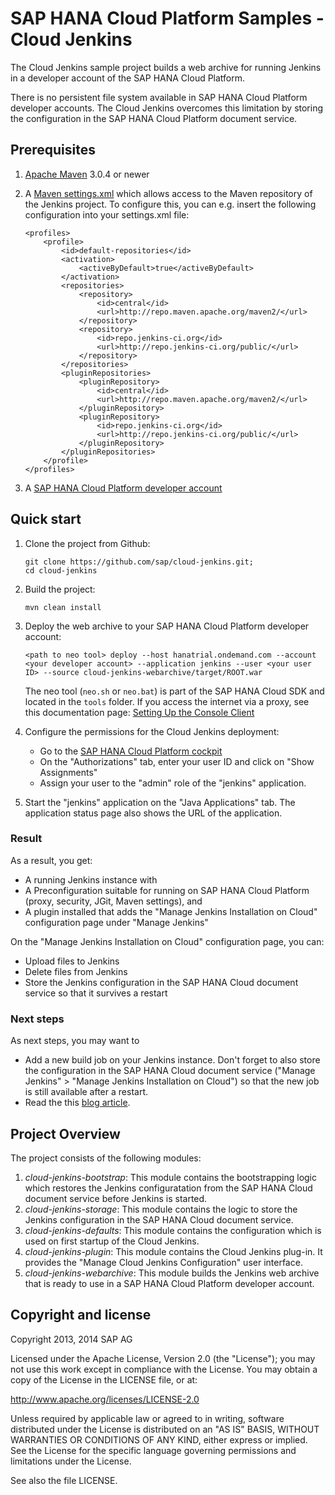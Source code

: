 # SAP HANA Cloud Platform Samples - Cloud Jenkins

The Cloud Jenkins sample project builds a web archive for running Jenkins in a developer account of the SAP HANA Cloud Platform.

There is no persistent file system available in SAP HANA Cloud Platform developer accounts.
The Cloud Jenkins overcomes this limitation by storing the configuration in the SAP HANA Cloud Platform document service.

## Prerequisites

1. [Apache Maven](http://maven.apache.org/) 3.0.4 or newer

2. A [Maven settings.xml](http://maven.apache.org/settings.html) which allows access to the Maven repository of the Jenkins project.
   To configure this, you can e.g. insert the following configuration into your settings.xml file:

    ```
    <profiles>
        <profile>
            <id>default-repositories</id>
            <activation>
                <activeByDefault>true</activeByDefault>
            </activation>
            <repositories>
                <repository>
                    <id>central</id>
                    <url>http://repo.maven.apache.org/maven2/</url>
                </repository>
                <repository>
                    <id>repo.jenkins-ci.org</id>
                    <url>http://repo.jenkins-ci.org/public/</url>
                </repository>
            </repositories>
            <pluginRepositories>
                <pluginRepository>
                    <id>central</id>
                    <url>http://repo.maven.apache.org/maven2/</url>
                </pluginRepository>
                <pluginRepository>
                    <id>repo.jenkins-ci.org</id>
                    <url>http://repo.jenkins-ci.org/public/</url>
                </pluginRepository>
            </pluginRepositories>
        </profile>
    </profiles>
    ```

3. A [SAP HANA Cloud Platform developer account](https://help.hana.ondemand.com/help/frameset.htm?65d74d39cb3a4bf8910cd36ec54d2b99.html)

## Quick start

1. Clone the project from Github:

    ```
    git clone https://github.com/sap/cloud-jenkins.git;
    cd cloud-jenkins
    ```

2. Build the project:

    ```
    mvn clean install
    ```

3. Deploy the web archive to your SAP HANA Cloud Platform developer account:

    ```
    <path to neo tool> deploy --host hanatrial.ondemand.com --account <your developer account> --application jenkins --user <your user ID> --source cloud-jenkins-webarchive/target/ROOT.war
    ```
    The neo tool (`neo.sh` or `neo.bat`) is part of the SAP HANA Cloud SDK and located in the `tools` folder.
    If you access the internet via a proxy, see this documentation page: [Setting Up the Console Client](https://help.hana.ondemand.com/help/frameset.htm?7613dee4711e1014839a8273b0e91070.html)

4. Configure the permissions for the Cloud Jenkins deployment:
    - Go to the [SAP HANA Cloud Platform cockpit](https://account.hanatrial.ondemand.com/cockpit/)
    - On the "Authorizations" tab, enter your user ID and click on "Show Assignments"
    - Assign your user to the "admin" role of the "jenkins" application.

5. Start the "jenkins" application on the "Java Applications" tab. The application status page also shows the URL of the application.

### Result

As a result, you get:

- A running Jenkins instance with
- A Preconfiguration suitable for running on SAP HANA Cloud Platform (proxy, security, JGit, Maven settings), and
- A plugin installed that adds the "Manage Jenkins Installation on Cloud" configuration page under "Manage Jenkins"

On the "Manage Jenkins Installation on Cloud" configuration page, you can:

- Upload files to Jenkins
- Delete files from Jenkins
- Store the Jenkins configuration in the SAP HANA Cloud document service so that it survives a restart

### Next steps

As next steps, you may want to
- Add a new build job on your Jenkins instance.
  Don't forget to also store the configuration in the SAP HANA Cloud document service ("Manage Jenkins" > "Manage Jenkins Installation on Cloud") so that the new job is still available after a restart.
- Read the this [blog article](http://scn.sap.com/community/developer-center/cloud-platform/blog/2013/10/11/run-your-own-jenkins-on-sap-hana-cloud-platform).

## Project Overview

The project consists of the following modules:

1. *cloud-jenkins-bootstrap*: This module contains the bootstrapping logic which restores the Jenkins configuratation from the SAP HANA Cloud document service before Jenkins is started.
2. *cloud-jenkins-storage*: This module contains the logic to store the Jenkins configuration in the SAP HANA Cloud document service.
3. *cloud-jenkins-defaults*: This module contains the configuration which is used on first startup of the Cloud Jenkins.
4. *cloud-jenkins-plugin*: This module contains the Cloud Jenkins plug-in. It provides the "Manage Cloud Jenkins Configuration" user interface.
5. *cloud-jenkins-webarchive*: This module builds the Jenkins web archive that is ready to use in a SAP HANA Cloud Platform developer account.

## Copyright and license

Copyright 2013, 2014 SAP AG

Licensed under the Apache License, Version 2.0 (the "License");
you may not use this work except in compliance with the License.
You may obtain a copy of the License in the LICENSE file, or at:

   http://www.apache.org/licenses/LICENSE-2.0

Unless required by applicable law or agreed to in writing, software
distributed under the License is distributed on an "AS IS" BASIS,
WITHOUT WARRANTIES OR CONDITIONS OF ANY KIND, either express or implied.
See the License for the specific language governing permissions and
limitations under the License.

See also the file LICENSE.
